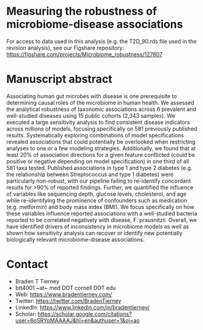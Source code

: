 # Measuring the robustness of microbiome-disease associations

For access to data used in this analysis (e.g. the T2D_90.rds file used in the revision analysis), see our Figshare repository: https://figshare.com/projects/Microbiome_robustness/127607

# Manuscript abstract

Associating human gut microbes with disease is one prerequisite to determining causal roles of the microbiome in human health. We assessed the analytical robustness of taxonomic associations across 6 prevalent and well-studied diseases using 15 public cohorts (2,343 samples). We executed a large sensitivity analysis to find consistent disease indicators across millions of models, focusing specifically on 581 previously published results. Systematically exploring combinations of model specifications revealed associations that could potentially be overlooked when restricting analyses to one or a few modeling strategies. Additionally, we found that at least 20% of association directions for a given feature conflicted (could be positive or negative depending on model specification) in one third  of all 581 taxa tested. Published associations in type 1 and type 2 diabetes (e.g. the relationship between Streptococcus and type 1 diabetes) were particularly non-robust, with our pipeline failing to re-identify concordant results for >90% of reported findings. Further, we quantified the influence of variables like sequencing depth, glucose levels, cholesterol, and age while re-identifying the prominence of confounders such as medication (e.g. metformin) and body mass index (BMI). We focus specifically on how these variables influence reported associations with a well-studied bacteria reported to be correlated negatively with disease, F. prausnitzii. Overall, we have identified drivers of inconsistency in microbiome models as well as shown how sensitivity analysis can recover or identify new potentially biologically relevant microbiome-disease associations.

# Contact

* Braden T Tierney
* btt4001 ~at~ med DOT cornell DOT edu
* Web: https://www.bradentierney.com/
* Twitter: https://twitter.com/BradenTierney
* LinkedIn: https://www.linkedin.com/in/bradentierney/
* Scholar: https://scholar.google.com/citations?user=6oSRYqMAAAAJ&hl=en&authuser=1&oi=ao
